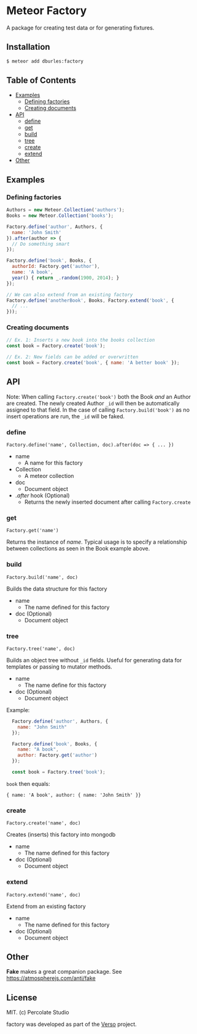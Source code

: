 # Meteor Factory

A package for creating test data or for generating fixtures.

## Installation

```sh
$ meteor add dburles:factory
```

## Table of Contents

- [Examples](https://github.com/versolearning/meteor-factory#examples)
  - [Defining factories](https://github.com/versolearning/meteor-factory#defining-factories)
  - [Creating documents](https://github.com/versolearning/meteor-factory#creating-documents)
- [API](https://github.com/versolearning/meteor-factory#api)
  - [define](https://github.com/versolearning/meteor-factory#define)
  - [get](https://github.com/versolearning/meteor-factory#get)
  - [build](https://github.com/versolearning/meteor-factory#build)
  - [tree](https://github.com/versolearning/meteor-factory#tree)
  - [create](https://github.com/versolearning/meteor-factory#create)
  - [extend](https://github.com/versolearning/meteor-factory#extend)
- [Other](https://github.com/versolearning/meteor-factory#)

## Examples

### Defining factories

```javascript
Authors = new Meteor.Collection('authors');
Books = new Meteor.Collection('books');

Factory.define('author', Authors, {
  name: 'John Smith'
}).after(author => {
  // Do something smart
});

Factory.define('book', Books, {
  authorId: Factory.get('author'),
  name: 'A book',
  year() { return _.random(1900, 2014); }
});

// We can also extend from an existing factory
Factory.define('anotherBook', Books, Factory.extend('book', {
  // ...
}));
```

### Creating documents

```javascript
// Ex. 1: Inserts a new book into the books collection
const book = Factory.create('book');

// Ex. 2: New fields can be added or overwritten
const book = Factory.create('book', { name: 'A better book' });
```

## API

Note: When calling `Factory.create('book')` both the Book *and* an Author are created. The newly created Author `_id` will then be automatically assigned to that field. In the case of calling `Factory.build('book')` as no insert operations are run, the `_id` will be faked.

### define

`Factory.define('name', Collection, doc).after(doc => { ... })`

- name
  - A name for this factory
- Collection
  - A meteor collection
- doc
  - Document object
- *.after* hook (Optional)
  - Returns the newly inserted document after calling `Factory.create`

### get

`Factory.get('name')`

Returns the instance of *name*. Typical usage is to specify a relationship between collections as seen in the Book example above.

### build

`Factory.build('name', doc)`

Builds the data structure for this factory

- name
  - The name defined for this factory
- doc (Optional)
  - Document object

### tree

`Factory.tree('name', doc)`

Builds an object tree without `_id` fields. Useful for generating data for templates or passing to mutator methods.

- name
  - The name define for this factory
- doc (Optional)
  - Document object

Example:

```js
  Factory.define('author', Authors, {
    name: "John Smith"
  });

  Factory.define('book', Books, {
    name: "A book",
    author: Factory.get('author')
  });

  const book = Factory.tree('book');
```

`book` then equals:

```
{ name: 'A book', author: { name: 'John Smith' }}
```

### create

`Factory.create('name', doc)`

Creates (inserts) this factory into mongodb

- name
  - The name defined for this factory
- doc (Optional)
  - Document object

### extend

`Factory.extend('name', doc)`

Extend from an existing factory

- name
  - The name defined for this factory
- doc (Optional)
  - Document object

## Other

**Fake** makes a great companion package. See https://atmospherejs.com/anti/fake

## License 

MIT. (c) Percolate Studio

factory was developed as part of the [Verso](http://versoapp.com) project.

